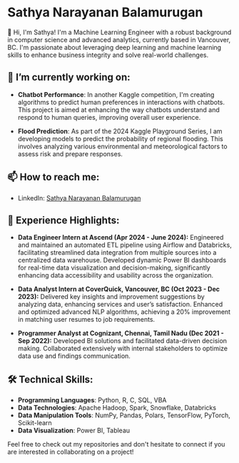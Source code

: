 # Sathya Narayanan Balamurugan

👋 Hi, I'm Sathya! I'm a Machine Learning Engineer with a robust background in computer science and advanced analytics, currently based in Vancouver, BC. I'm passionate about leveraging deep learning and machine learning skills to enhance business integrity and solve real-world challenges.

## 🚀 I’m currently working on:

- **Chatbot Performance**: In another Kaggle competition, I'm creating algorithms to predict human preferences in interactions with chatbots. This project is aimed at enhancing the way chatbots understand and respond to human queries, improving overall user experience.

- **Flood Prediction**: As part of the 2024 Kaggle Playground Series, I am developing models to predict the probability of regional flooding. This involves analyzing various environmental and meteorological factors to assess risk and prepare responses.

## 📫 How to reach me:
- LinkedIn: [Sathya Narayanan Balamurugan](https://www.linkedin.com/in/sathya-narayanan-balamurugan/)

## 💼 Experience Highlights:

- **Data Engineer Intern at Ascend (Apr 2024 - June 2024):** Engineered and maintained an automated ETL pipeline using Airflow and Databricks, facilitating streamlined data integration from multiple sources into a centralized data warehouse. Developed dynamic Power BI dashboards for real-time data visualization and decision-making, significantly enhancing data accessibility and usability across the organization.
  
- **Data Analyst Intern at CoverQuick, Vancouver, BC (Oct 2023 - Dec 2023):** Delivered key insights and improvement suggestions by analyzing data, enhancing services and user’s satisfaction. Enhanced and optimized advanced NLP algorithms, achieving a 20% improvement in matching user resumes to job requirements.
  
- **Programmer Analyst at Cognizant, Chennai, Tamil Nadu (Dec 2021 - Sep 2022):** Developed BI solutions and facilitated data-driven decision making. Collaborated extensively with internal stakeholders to optimize data use and findings communication.

## 🛠️ Technical Skills:
- **Programming Languages**: Python, R, C, SQL, VBA
- **Data Technologies**: Apache Hadoop, Spark, Snowflake, Databricks
- **Data Manipulation Tools**: NumPy, Pandas, Polars, TensorFlow, PyTorch, Scikit-learn
- **Data Visualization**: Power BI, Tableau

Feel free to check out my repositories and don't hesitate to connect if you are interested in collaborating on a project!

